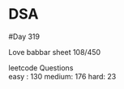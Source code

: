 # DSA

#Day 319

Love babbar sheet
    108/450
    
leetcode Questions   
easy : 130
medium: 176
hard: 23

 